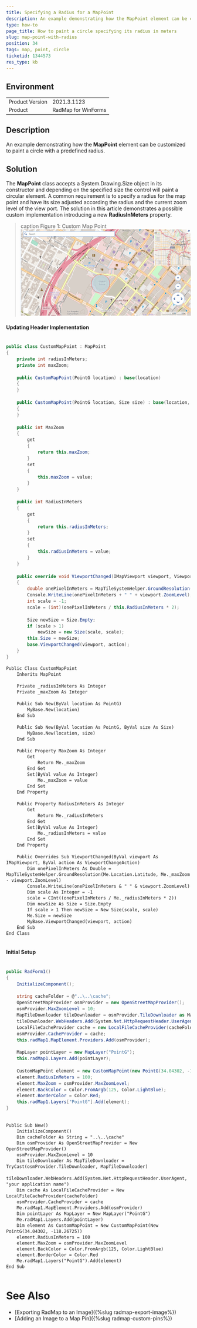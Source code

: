 ```yaml
---
title: Specifying a Radius for a MapPoint
description: An example demonstrating how the MapPoint element can be customized to paint a circle with a predefined radius.  
type: how-to
page_title: How to paint a circle specifying its radius in meters
slug: map-point-with-radius
position: 34
tags: map, point, circle
ticketid: 1344573 
res_type: kb
---
```


## Environment
<table>
	<tr>
		<td>Product Version</td>
		<td>2021.3.1123</td>
	</tr>
	<tr>
		<td>Product</td>
		<td>RadMap for WinForms</td>
	</tr>
</table>


## Description

An example demonstrating how the **MapPoint** element can be customized to paint a circle with a predefined radius.  

## Solution

The **MapPoint** class accepts a System.Drawing.Size object in its constructor and depending on the specified size the control will paint a circular element. A common requirement is to specify a radius for the map point and have its size adjusted according the radius and the current zoom level of the view port. The solution in this article demonstrates a possible custom implementation introducing a new **RadiusInMeters** property.

>caption Figure 1: Custom Map Point
![map-point-with-radius 001](images/map-point-with-radius001.gif)

#### Updating Header Implementation

````C#

public class CustomMapPoint : MapPoint
{
    private int radiusInMeters;
    private int maxZoom;

    public CustomMapPoint(PointG location) : base(location)
    {
    }

    public CustomMapPoint(PointG location, Size size) : base(location, size)
    {
    }

    public int MaxZoom
    {
        get
        {
            return this.maxZoom;
        }
        set
        {
            this.maxZoom = value;
        }
    }

    public int RadiusInMeters
    {
        get
        {
            return this.radiusInMeters;
        }
        set
        {
            this.radiusInMeters = value;
        }
    }

    public override void ViewportChanged(IMapViewport viewport, ViewportChangeAction action)
    {
        double onePixelInMeters = MapTileSystemHelper.GroundResolution(this.Location.Latitude, this.MaxZoom - viewport.ZoomLevel);
        Console.WriteLine(onePixelInMeters + " " + viewport.ZoomLevel);
        int scale = -1;
        scale = (int)(onePixelInMeters / this.RadiusInMeters * 2);
        
        Size newSize = Size.Empty;
        if (scale > 1)
            newSize = new Size(scale, scale);
        this.Size = newSize;
        base.ViewportChanged(viewport, action);
    }
}


````
````VB.NET
Public Class CustomMapPoint
    Inherits MapPoint

    Private _radiusInMeters As Integer
    Private _maxZoom As Integer

    Public Sub New(ByVal location As PointG)
        MyBase.New(location)
    End Sub

    Public Sub New(ByVal location As PointG, ByVal size As Size)
        MyBase.New(location, size)
    End Sub

    Public Property MaxZoom As Integer
        Get
            Return Me._maxZoom
        End Get
        Set(ByVal value As Integer)
            Me._maxZoom = value
        End Set
    End Property

    Public Property RadiusInMeters As Integer
        Get
            Return Me._radiusInMeters
        End Get
        Set(ByVal value As Integer)
            Me._radiusInMeters = value
        End Set
    End Property

    Public Overrides Sub ViewportChanged(ByVal viewport As IMapViewport, ByVal action As ViewportChangeAction)
        Dim onePixelInMeters As Double = MapTileSystemHelper.GroundResolution(Me.Location.Latitude, Me._maxZoom - viewport.ZoomLevel)
        Console.WriteLine(onePixelInMeters & " " & viewport.ZoomLevel)
        Dim scale As Integer = -1
        scale = CInt((onePixelInMeters / Me._radiusInMeters * 2))
        Dim newSize As Size = Size.Empty
        If scale > 1 Then newSize = New Size(scale, scale)
        Me.Size = newSize
        MyBase.ViewportChanged(viewport, action)
    End Sub
End Class


````

#### Initial Setup

````C#

public RadForm1()
{
    InitializeComponent();

    string cacheFolder = @"..\..\cache";
    OpenStreetMapProvider osmProvider = new OpenStreetMapProvider();
    osmProvider.MaxZoomLevel = 10;
    MapTileDownloader tileDownloader = osmProvider.TileDownloader as MapTileDownloader;
    tileDownloader.WebHeaders.Add(System.Net.HttpRequestHeader.UserAgent, "your application name");
    LocalFileCacheProvider cache = new LocalFileCacheProvider(cacheFolder);
    osmProvider.CacheProvider = cache;
    this.radMap1.MapElement.Providers.Add(osmProvider);

    MapLayer pointLayer = new MapLayer("PointG");
    this.radMap1.Layers.Add(pointLayer);

    CustomMapPoint element = new CustomMapPoint(new PointG(34.04302, -118.26725));
    element.RadiusInMeters = 100;
    element.MaxZoom = osmProvider.MaxZoomLevel;
    element.BackColor = Color.FromArgb(125, Color.LightBlue);
    element.BorderColor = Color.Red;
    this.radMap1.Layers["PointG"].Add(element);
}


````
````VB.NET

Public Sub New()
    InitializeComponent()
    Dim cacheFolder As String = "..\..\cache"
    Dim osmProvider As OpenStreetMapProvider = New OpenStreetMapProvider()
    osmProvider.MaxZoomLevel = 10
    Dim tileDownloader As MapTileDownloader = TryCast(osmProvider.TileDownloader, MapTileDownloader)
    tileDownloader.WebHeaders.Add(System.Net.HttpRequestHeader.UserAgent, "your application name")
    Dim cache As LocalFileCacheProvider = New LocalFileCacheProvider(cacheFolder)
    osmProvider.CacheProvider = cache
    Me.radMap1.MapElement.Providers.Add(osmProvider)
    Dim pointLayer As MapLayer = New MapLayer("PointG")
    Me.radMap1.Layers.Add(pointLayer)
    Dim element As CustomMapPoint = New CustomMapPoint(New PointG(34.04302, -118.26725))
    element.RadiusInMeters = 100
    element.MaxZoom = osmProvider.MaxZoomLevel
    element.BackColor = Color.FromArgb(125, Color.LightBlue)
    element.BorderColor = Color.Red
    Me.radMap1.Layers("PointG").Add(element)
End Sub
 

````

# See Also
* [Exporting RadMap to an Image]({%slug radmap-export-image%})
* [Adding an Image to a Map Pin]({%slug radmap-custom-pins%})